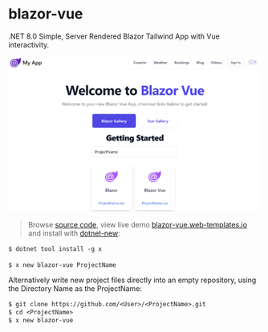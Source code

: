 # blazor-vue

.NET 8.0 Simple, Server Rendered Blazor Tailwind App with Vue interactivity.

[![](https://raw.githubusercontent.com/ServiceStack/Assets/master/csharp-templates/blazor-vue.png)](http://blazor-vue.web-templates.io/)

> Browse [source code](https://github.com/NetCoreTemplates/blazor-vue), view live demo [blazor-vue.web-templates.io](http://blazor-vue.web-templates.io) and install with [dotnet-new](https://docs.servicestack.net/dotnet-new):

    $ dotnet tool install -g x

    $ x new blazor-vue ProjectName

Alternatively write new project files directly into an empty repository, using the Directory Name as the ProjectName:

    $ git clone https://github.com/<User>/<ProjectName>.git
    $ cd <ProjectName>
    $ x new blazor-vue
